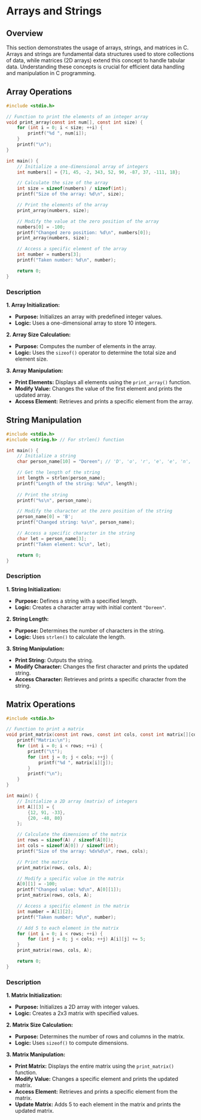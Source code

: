 # Arrays and Strings

## Overview
This section demonstrates the usage of arrays, strings, and matrices in C. Arrays and strings are fundamental data structures used to store collections of data, while matrices (2D arrays) extend this concept to handle tabular data. Understanding these concepts is crucial for efficient data handling and manipulation in C programming.

## Array Operations
```c
#include <stdio.h>

// Function to print the elements of an integer array
void print_array(const int num[], const int size) {
    for (int i = 0; i < size; ++i) {
        printf("%d ", num[i]);
    }
    printf("\n");
}

int main() {
    // Initialize a one-dimensional array of integers
    int numbers[] = {71, 45, -2, 343, 52, 90, -87, 37, -111, 18}; 

    // Calculate the size of the array
    int size = sizeof(numbers) / sizeof(int);
    printf("Size of the array: %d\n", size);

    // Print the elements of the array
    print_array(numbers, size);

    // Modify the value at the zero position of the array
    numbers[0] = -100;
    printf("Changed zero position: %d\n", numbers[0]);
    print_array(numbers, size);

    // Access a specific element of the array
    int number = numbers[3];
    printf("Taken number: %d\n", number);

    return 0;
}
```

### Description
**1. Array Initialization:**
   - **Purpose:** Initializes an array with predefined integer values.
   - **Logic:** Uses a one-dimensional array to store 10 integers.

**2. Array Size Calculation:**
   - **Purpose:** Computes the number of elements in the array.
   - **Logic:** Uses the `sizeof()` operator to determine the total size and element size.

**3. Array Manipulation:**
   - **Print Elements:** Displays all elements using the `print_array()` function.
   - **Modify Value:** Changes the value of the first element and prints the updated array.
   - **Access Element:** Retrieves and prints a specific element from the array.

## String Manipulation
```c
#include <stdio.h>
#include <string.h> // For strlen() function

int main() {
    // Initialize a string
    char person_name[10] = "Doreen"; // 'D', 'o', 'r', 'e', 'e', 'n', '\0', '\0', '\0', '\0'

    // Get the length of the string
    int length = strlen(person_name);
    printf("Length of the string: %d\n", length);
    
    // Print the string
    printf("%s\n", person_name);

    // Modify the character at the zero position of the string
    person_name[0] = 'B';
    printf("Changed string: %s\n", person_name);

    // Access a specific character in the string
    char let = person_name[3];
    printf("Taken element: %c\n", let);

    return 0;
}
```

### Description
**1. String Initialization:**
   - **Purpose:** Defines a string with a specified length.
   - **Logic:** Creates a character array with initial content `"Doreen"`.

**2. String Length:**
   - **Purpose:** Determines the number of characters in the string.
   - **Logic:** Uses `strlen()` to calculate the length.

**3. String Manipulation:**
   - **Print String:** Outputs the string.
   - **Modify Character:** Changes the first character and prints the updated string.
   - **Access Character:** Retrieves and prints a specific character from the string.

## Matrix Operations
```c
#include <stdio.h>

// Function to print a matrix
void print_matrix(const int rows, const int cols, const int matrix[][cols]) {
    printf("Matrix:\n");
    for (int i = 0; i < rows; ++i) {
        printf("\t");
        for (int j = 0; j < cols; ++j) {
            printf("%d ", matrix[i][j]);
        }
        printf("\n");
    }
}

int main() {
    // Initialize a 2D array (matrix) of integers
    int A[][3] = {
        {12, 91, -33},
        {20, -48, 80}
    };

    // Calculate the dimensions of the matrix
    int rows = sizeof(A) / sizeof(A[0]);
    int cols = sizeof(A[0]) / sizeof(int);
    printf("Size of the array: %dx%d\n", rows, cols);

    // Print the matrix
    print_matrix(rows, cols, A);

    // Modify a specific value in the matrix
    A[0][1] = -100;
    printf("Changed value: %d\n", A[0][1]);
    print_matrix(rows, cols, A);

    // Access a specific element in the matrix
    int number = A[1][2];
    printf("Taken number: %d\n", number);

    // Add 5 to each element in the matrix
    for (int i = 0; i < rows; ++i) {
        for (int j = 0; j < cols; ++j) A[i][j] += 5;
    }
    print_matrix(rows, cols, A);

    return 0;
}
```

### Description
**1. Matrix Initialization:**
   - **Purpose:** Initializes a 2D array with integer values.
   - **Logic:** Creates a 2x3 matrix with specified values.

**2. Matrix Size Calculation:**
   - **Purpose:** Determines the number of rows and columns in the matrix.
   - **Logic:** Uses `sizeof()` to compute dimensions.

**3. Matrix Manipulation:**
   - **Print Matrix:** Displays the entire matrix using the `print_matrix()` function.
   - **Modify Value:** Changes a specific element and prints the updated matrix.
   - **Access Element:** Retrieves and prints a specific element from the matrix.
   - **Update Matrix:** Adds 5 to each element in the matrix and prints the updated matrix.
